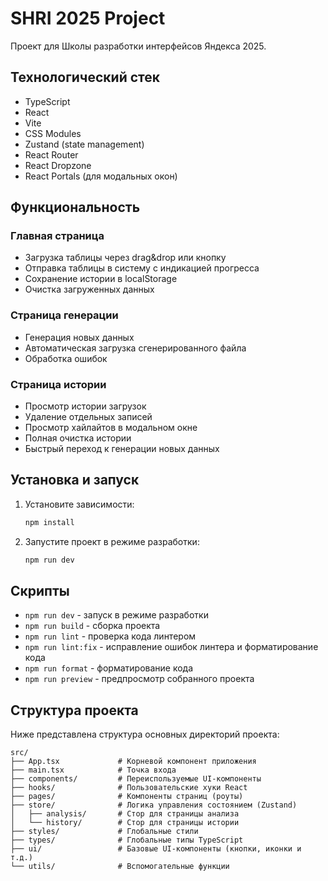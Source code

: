 # SHRI 2025 Project

Проект для Школы разработки интерфейсов Яндекса 2025.

## Технологический стек

- TypeScript
- React
- Vite
- CSS Modules
- Zustand (state management)
- React Router
- React Dropzone
- React Portals (для модальных окон)

## Функциональность

### Главная страница
- Загрузка таблицы через drag&drop или кнопку
- Отправка таблицы в систему с индикацией прогресса
- Сохранение истории в localStorage
- Очистка загруженных данных

### Страница генерации
- Генерация новых данных
- Автоматическая загрузка сгенерированного файла
- Обработка ошибок

### Страница истории
- Просмотр истории загрузок
- Удаление отдельных записей
- Просмотр хайлайтов в модальном окне
- Полная очистка истории
- Быстрый переход к генерации новых данных

## Установка и запуск

1. Установите зависимости:
   ```bash
   npm install
   ```

2. Запустите проект в режиме разработки:
   ```bash
   npm run dev
   ```

## Скрипты

- `npm run dev` - запуск в режиме разработки
- `npm run build` - сборка проекта
- `npm run lint` - проверка кода линтером
- `npm run lint:fix` - исправление ошибок линтера и форматирование кода
- `npm run format` - форматирование кода
- `npm run preview` - предпросмотр собранного проекта

## Структура проекта

Ниже представлена структура основных директорий проекта:

```
src/
├── App.tsx             # Корневой компонент приложения
├── main.tsx            # Точка входа
├── components/         # Переиспользуемые UI-компоненты
├── hooks/              # Пользовательские хуки React
├── pages/              # Компоненты страниц (роуты)
├── store/              # Логика управления состоянием (Zustand)
│   ├── analysis/       # Стор для страницы анализа
│   └── history/        # Стор для страницы истории
├── styles/             # Глобальные стили
├── types/              # Глобальные типы TypeScript
├── ui/                 # Базовые UI-компоненты (кнопки, иконки и т.д.)
└── utils/              # Вспомогательные функции
```
